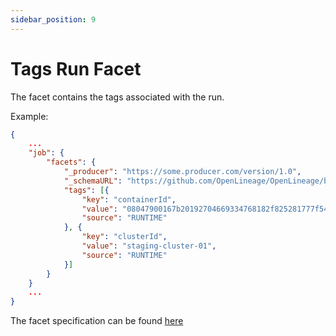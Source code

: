 ```yaml
---
sidebar_position: 9
---
```


# Tags Run Facet

The facet contains the tags associated with the run.

Example:

```json
{
    ...
    "job": {
        "facets": {
            "_producer": "https://some.producer.com/version/1.0",
            "_schemaURL": "https://github.com/OpenLineage/OpenLineage/blob/main/spec/facets/TagsJobFacet.json",
            "tags": [{
                "key": "containerId",
                "value": "08047900167b20192704669334768182f825281777f540",
                "source": "RUNTIME" 
            }, {
                "key": "clusterId",
                "value": "staging-cluster-01",
                "source": "RUNTIME"
            }]
        }
    }
    ...
}
```


The facet specification can be found [here](https://openlineage.io/spec/facets/1-0-0/TagsRunFacet.json)